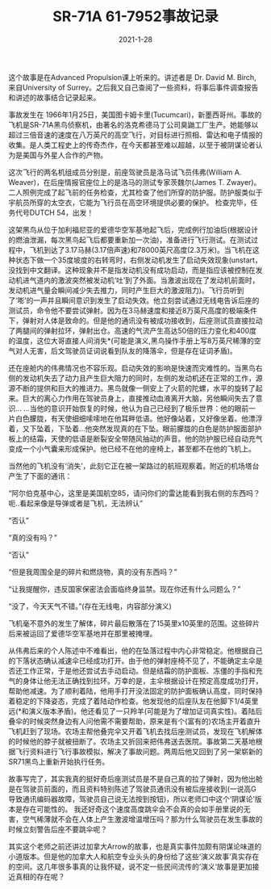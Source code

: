 ﻿---
layout: post
title: SR-71A 61-7952事故记录
date: 2021-1-28
categories: blog
tags: [航空]
description: 
---

这个故事是在Advanced Propulsion课上听来的。讲述者是 Dr. David M. Birch, 来自University of Surrey。之后我又自己查阅了一些资料，将事后事件调查报告和讲述的故事结合记录起来。

事故发生在 1966年1月25日，美国图卡姆卡里(Tucumcari)，新墨西哥州。事故的飞机是SR-71A黑鸟侦察机，由著名的洛克希德马丁公司臭鼬工厂生产。她能够以超过三倍音速的速度在八万英尺的高空飞行，对目标进行照相、雷达和电子情报的收集。是人类工程史上的传奇杰作，在今天都甚至难以超越，以至于被阴谋论者认为是美国与外星人合作的产物。

这次飞行的两名机组成员分别是，前座驾驶员是洛马试飞员伟弗(William A. Weaver)，在后座情报官座位上的是洛马的测试专家茨魏尔(James T. Zwayer)。二人照例完成了起飞前的任务检查，尤其检查了他们所穿的防护服。防护服类似于宇航员所穿的太空衣，它能为飞行员在高空环境提供必要的保护。
检查完毕，任务代号DUTCH 54，出发！

这架黑鸟从位于加利福尼亚的爱德华空军基地起飞后，完成例行加油后(根据设计的燃油泄漏，每次黑鸟起飞后都要重新加一次油)，准备进行飞行测试。在测试过程中，飞机到达了3.17马赫(3.17倍声速)和78000英尺高度(2.3万米)。当飞机在这种状态下做一个35度坡度的右转弯时，右侧发动机发生了启动失效现象(unstart，没找到中文翻译。这种现象并不是指发动机没有成功启动，而是指应该被控制在发动机进气道内的激波突然被发动机‘吐’到了外面。当激波出现在了发动机前面时，发动机进气量会瞬间减少失去推力，同时产生巨大的激波阻力)。飞行员听到了‘嘭’的一声并且瞬间意识到发生了启动失效。他立刻尝试通过无线电告诉后座的测试员，命令他不要尝试弹射。因为在3马赫速度和接近8万英尺高度的极端条件下，弹射对人体是致命的。但是他的通讯没有被成功接收到，后座测试员直接拉动了两腿间的弹射拉环，弹射出仓。高速的气流产生高达50倍的压力变化和400度的温度，这位大哥直接人间消失*(可能是演义,黑鸟操作手册上写8万英尺稀薄的空气对人无害，后文驾驶员证词说看到队友的降落伞，但是存在证词矛盾)。

还在座舱内的伟弗情况也不容乐观。启动失效的影响是快速而灾难性的。当黑鸟右侧的发动机失去了动力且产生巨大阻力的同时，左侧的发动机还在正常的工作，源源不断的提供和巨大的推进力。黑鸟就像一侧安上了火箭的陀螺，水平的旋转了起来。巨大的离心力作用在驾驶员身上，直接推动血液离开大脑，另他瞬间失去了意识... ...当他的意识开始恢复的时候，他认为自己已经到了极乐世界：他的眼前一片白色朦胧，有天使细细嗦嗦地在他耳畔低语。他好像站着，又好像坐着。他漂浮着，又下坠着，下坠着...他突然发现真的在下坠。眼前朦胧的白色是防护服面部护板上的结霜，天使的低语是断裂安全带随风抽动的声音。他的防护服已经自动充气变成一个小气囊来形成保护。他已经不在他的座椅上，甚至都不在他的飞机上。

当然他的飞机没有‘消失’，此刻它正在被一架路过的航班观察着。附近的机场塔台产生了下面的通讯：

“阿尔伯克基中心，这里是美国航空85，请问你们的雷达能看到我右侧的东西吗？呃..看起来像是导弹或者是飞机，无法辨认”

“否认”

“真的没有吗？”

“否认”

“但是我周围全是的碎片和燃烧物，真的没有东西吗？”

“让我提醒你，违反国家保密法会面临终身监禁。现在你还有什么问题么？”

“没了，今天天气不错。”(存在无线电，内容部分演义)

飞机毫不意外的发生了解体，碎片最后散落在了15英里x10英里的范围。这些碎片后来被运回了爱德华空军基地并在那里被掩埋。

从伟弗后来的个人陈述中不难看出，他的在坠落过程中内心非常稳定。他根据自己的下落状态确认减速伞已经成功打开。由于他的弹射座椅不见了，不能确定主伞是否还工作正常，于是他还尝试去手动启动。但是结霜的防护面板、冻僵的手指和充气的身体让他无法正确找到拉环。万幸的是，主伞根据设计在预定高度成功打开，帮助他减速。为了顺利着陆，他用手打开没法固定的防护面板确认高度，同时保持着稳定的下降姿态，完成了着陆动作检查。他发现他的后座队友在他脚下1/4英里远(*和演义版本矛盾)。他还看见了一只羚羊(可能是为了增加证词真实性)。着陆后叠伞的时候突然身边有人问他需不需要帮助，原来是有个(富有的)农场主开着直升飞机赶到了现场。农场主帮他叠完伞又开着飞机去找后座测试员，发现在飞机解体的时候他的脖子就被扭断了。农场主又折回来把伟弗送去医院。事故第二天基地根据飞行资料进行飞行事故模拟，解决了事故问题。两周后他又回到了另一架崭新的SR71黑鸟上重新开始执行任务。


故事写完了，其实我真的挺好奇后座测试员是不是自己真的拉了弹射，因为他出舱是在驾驶员前面的，而且资料特别陈述了驾驶员通讯没有被后座接收到(一说高G导致通讯编码器故障，驾驶员自己说无法按到按钮)，所以老师口中这个‘阴谋论’版本是存在可能性的。
我还好奇这个速度高度跳伞会不会真的会如手册里说的无害，空气稀薄就不会在人体上产生激波增温增压吗？那为什么驾驶员在发生事故的时候立刻警告后座不要跳伞呢？

其实这个老师之前还讲过加拿大Arrow的故事，也是真实事件加颇有阴谋论味道的小道版本。但是他的加拿大人和航空专业头头的身份给了这些‘演义故事’真实存在的空间。这几年很多事真的让我怀疑，说不定一些民间流传的‘演义‘故事是更加接近真相的存在呢？


